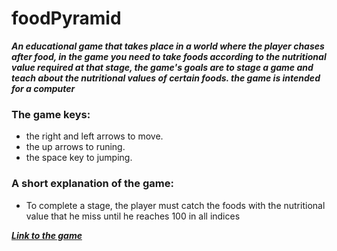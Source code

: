 # foodPyramid



***An educational game that takes place in a world where the player chases after food, in the game you need to take foods according to the nutritional value required at that stage, the game's goals are to stage a game and teach about the nutritional values of certain foods. the game is intended for a computer***  
  
  
  

   ### The game keys:
   *  the right and left arrows to move.
   *  the up arrows to runing.
   *  the space key to jumping.
   
   ### A short explanation of the game: 
   * To complete a stage, the player must catch the foods with the nutritional value that he miss until he reaches 100 in all indices
  
  
 ***[Link to the game](https://liadn7.itch.io/foodpyramid)***


